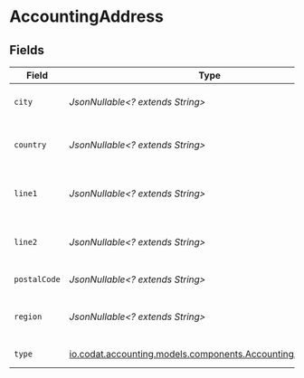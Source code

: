 # AccountingAddress


## Fields

| Field                                                                                                           | Type                                                                                                            | Required                                                                                                        | Description                                                                                                     |
| --------------------------------------------------------------------------------------------------------------- | --------------------------------------------------------------------------------------------------------------- | --------------------------------------------------------------------------------------------------------------- | --------------------------------------------------------------------------------------------------------------- |
| `city`                                                                                                          | *JsonNullable<? extends String>*                                                                                | :heavy_minus_sign:                                                                                              | City of the customer address.                                                                                   |
| `country`                                                                                                       | *JsonNullable<? extends String>*                                                                                | :heavy_minus_sign:                                                                                              | Country of the customer address.                                                                                |
| `line1`                                                                                                         | *JsonNullable<? extends String>*                                                                                | :heavy_minus_sign:                                                                                              | Line 1 of the customer address.                                                                                 |
| `line2`                                                                                                         | *JsonNullable<? extends String>*                                                                                | :heavy_minus_sign:                                                                                              | Line 2 of the customer address.                                                                                 |
| `postalCode`                                                                                                    | *JsonNullable<? extends String>*                                                                                | :heavy_minus_sign:                                                                                              | Postal code or zip code.                                                                                        |
| `region`                                                                                                        | *JsonNullable<? extends String>*                                                                                | :heavy_minus_sign:                                                                                              | Region of the customer address.                                                                                 |
| `type`                                                                                                          | [io.codat.accounting.models.components.AccountingAddressType](../../models/components/AccountingAddressType.md) | :heavy_check_mark:                                                                                              | The type of the address                                                                                         |